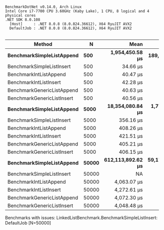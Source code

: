 ```

BenchmarkDotNet v0.14.0, Arch Linux
Intel Core i7-7700 CPU 3.60GHz (Kaby Lake), 1 CPU, 8 logical and 4 physical cores
.NET SDK 8.0.108
  [Host]     : .NET 8.0.8 (8.0.824.36612), X64 RyuJIT AVX2
  DefaultJob : .NET 8.0.8 (8.0.824.36612), X64 RyuJIT AVX2


```
| Method                     | N     | Mean              | Error             | StdDev             |
|--------------------------- |------ |------------------:|------------------:|-------------------:|
| **BenchmarkSimpleListAppend**  | **500**   |   **1,954,450.58 μs** |    **189,375.521 μs** |     **558,378.038 μs** |
| BenchmarkSimpleListInsert  | 500   |          34.66 μs |          0.521 μs |           0.487 μs |
| BenchmarkIntListAppend     | 500   |          40.47 μs |          0.473 μs |           0.443 μs |
| BenchmarkIntListInsert     | 500   |          42.28 μs |          0.328 μs |           0.307 μs |
| BenchmarkGenericListAppend | 500   |          40.63 μs |          0.534 μs |           0.499 μs |
| BenchmarkGenericListInsert | 500   |          40.56 μs |          0.339 μs |           0.317 μs |
| **BenchmarkSimpleListAppend**  | **5000**  |  **18,354,080.84 μs** |  **1,773,679.502 μs** |   **5,229,734.411 μs** |
| BenchmarkSimpleListInsert  | 5000  |         356.16 μs |          4.798 μs |           4.488 μs |
| BenchmarkIntListAppend     | 5000  |         408.26 μs |          7.214 μs |           6.748 μs |
| BenchmarkIntListInsert     | 5000  |         421.51 μs |          5.459 μs |           5.106 μs |
| BenchmarkGenericListAppend | 5000  |         405.21 μs |          7.262 μs |           6.438 μs |
| BenchmarkGenericListInsert | 5000  |         406.15 μs |          6.022 μs |           5.633 μs |
| **BenchmarkSimpleListAppend**  | **50000** | **612,113,892.62 μs** | **59,175,079.165 μs** | **174,479,068.712 μs** |
| BenchmarkSimpleListInsert  | 50000 |                NA |                NA |                 NA |
| BenchmarkIntListAppend     | 50000 |       4,063.07 μs |         75.675 μs |          70.787 μs |
| BenchmarkIntListInsert     | 50000 |       4,272.61 μs |         82.241 μs |          76.928 μs |
| BenchmarkGenericListAppend | 50000 |       4,072.30 μs |         77.023 μs |          72.048 μs |
| BenchmarkGenericListInsert | 50000 |       4,048.48 μs |         51.130 μs |          47.827 μs |

Benchmarks with issues:
  LinkedListBenchmark.BenchmarkSimpleListInsert: DefaultJob [N=50000]
